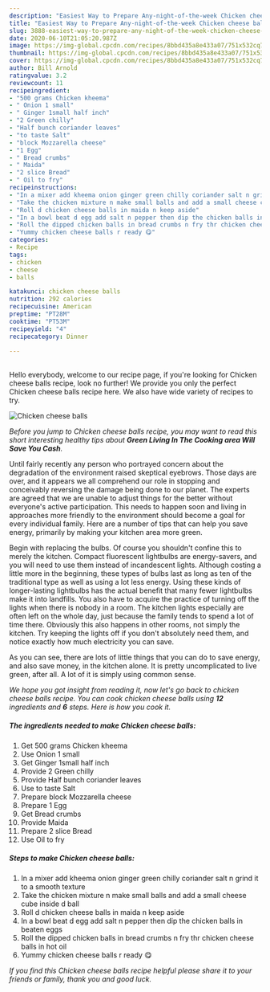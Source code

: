 ```yaml
---
description: "Easiest Way to Prepare Any-night-of-the-week Chicken cheese balls"
title: "Easiest Way to Prepare Any-night-of-the-week Chicken cheese balls"
slug: 3888-easiest-way-to-prepare-any-night-of-the-week-chicken-cheese-balls
date: 2020-06-10T21:05:20.987Z
image: https://img-global.cpcdn.com/recipes/8bbd435a8e433a07/751x532cq70/chicken-cheese-balls-recipe-main-photo.jpg
thumbnail: https://img-global.cpcdn.com/recipes/8bbd435a8e433a07/751x532cq70/chicken-cheese-balls-recipe-main-photo.jpg
cover: https://img-global.cpcdn.com/recipes/8bbd435a8e433a07/751x532cq70/chicken-cheese-balls-recipe-main-photo.jpg
author: Bill Arnold
ratingvalue: 3.2
reviewcount: 11
recipeingredient:
- "500 grams Chicken kheema"
- " Onion 1 small"
- " Ginger 1small half inch"
- "2 Green chilly"
- "Half bunch coriander leaves"
- "to taste Salt"
- "block Mozzarella cheese"
- "1 Egg"
- " Bread crumbs"
- " Maida"
- "2 slice Bread"
- " Oil to fry"
recipeinstructions:
- "In a mixer add kheema onion ginger green chilly coriander salt n grind it to a smooth texture"
- "Take the chicken mixture n make small balls and add a small cheese cube inside d ball"
- "Roll d chicken cheese balls in maida n keep aside"
- "In a bowl beat d egg add salt n pepper then dip the chicken balls in beaten eggs"
- "Roll the dipped chicken balls in bread crumbs n fry thr chicken cheese balls in hot oil"
- "Yummy chicken cheese balls r ready 😋"
categories:
- Recipe
tags:
- chicken
- cheese
- balls

katakunci: chicken cheese balls 
nutrition: 292 calories
recipecuisine: American
preptime: "PT28M"
cooktime: "PT53M"
recipeyield: "4"
recipecategory: Dinner

---
```

<br>
Hello everybody, welcome to our recipe page, if you're looking for Chicken cheese balls recipe, look no further! We provide you only the perfect Chicken cheese balls recipe here. We also have wide variety of recipes to try.
<br>


![Chicken cheese balls](https://img-global.cpcdn.com/recipes/8bbd435a8e433a07/751x532cq70/chicken-cheese-balls-recipe-main-photo.jpg)

<i>Before you jump to Chicken cheese balls recipe, you may want to read this short interesting healthy tips about 
<strong>Green Living In The Cooking area Will Save You Cash</strong>.</i>
</br>

Until fairly recently any person who portrayed concern about the degradation of the environment raised skeptical eyebrows. Those days are over, and it appears we all comprehend our role in stopping and conceivably reversing the damage being done to our planet. The experts are agreed that we are unable to adjust things for the better without everyone's active participation. This needs to happen soon and living in approaches more friendly to the environment should become a goal for every individual family. Here are a number of tips that can help you save energy, primarily by making your kitchen area more green.

Begin with replacing the bulbs. Of course you shouldn't confine this to merely the kitchen. Compact fluorescent lightbulbs are energy-savers, and you will need to use them instead of incandescent lights. Although costing a little more in the beginning, these types of bulbs last as long as ten of the traditional type as well as using a lot less energy. Using these kinds of longer-lasting lightbulbs has the actual benefit that many fewer lightbulbs make it into landfills. You also have to acquire the practice of turning off the lights when there is nobody in a room. The kitchen lights especially are often left on the whole day, just because the family tends to spend a lot of time there. Obviously this also happens in other rooms, not simply the kitchen. Try keeping the lights off if you don't absolutely need them, and notice exactly how much electricity you can save.

As you can see, there are lots of little things that you can do to save energy, and also save money, in the kitchen alone. It is pretty uncomplicated to live green, after all. A lot of it is simply using common sense.


<i>We hope you got insight from reading it, now let's go back to chicken cheese balls recipe. You can cook chicken cheese balls using <strong>12</strong> ingredients and <strong>6</strong> steps. Here is how you cook it.
</i>

##### The ingredients needed to make Chicken cheese balls:

1. Get 500 grams Chicken kheema
1. Use  Onion 1 small
1. Get  Ginger 1small half inch
1. Provide 2 Green chilly
1. Provide Half bunch coriander leaves
1. Use to taste Salt
1. Prepare block Mozzarella cheese
1. Prepare 1 Egg
1. Get  Bread crumbs
1. Provide  Maida
1. Prepare 2 slice Bread
1. Use  Oil to fry


##### Steps to make Chicken cheese balls:

1. In a mixer add kheema onion ginger green chilly coriander salt n grind it to a smooth texture
1. Take the chicken mixture n make small balls and add a small cheese cube inside d ball
1. Roll d chicken cheese balls in maida n keep aside
1. In a bowl beat d egg add salt n pepper then dip the chicken balls in beaten eggs
1. Roll the dipped chicken balls in bread crumbs n fry thr chicken cheese balls in hot oil
1. Yummy chicken cheese balls r ready 😋


<i>If you find this Chicken cheese balls recipe helpful please share it to your friends or family, thank you and good luck.</i>
